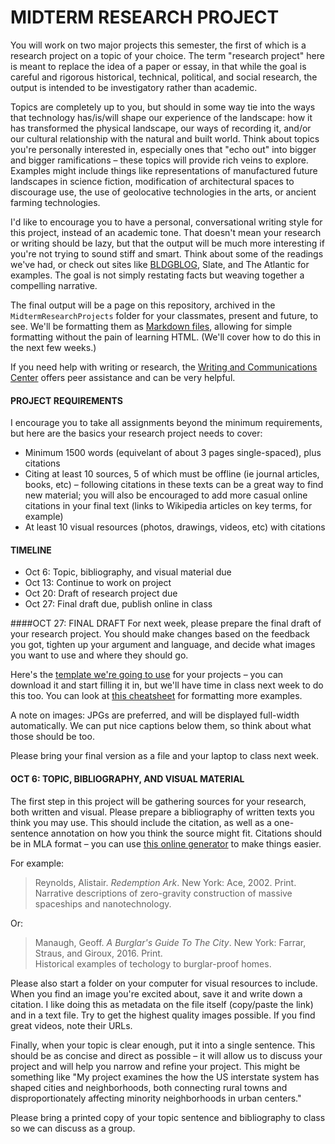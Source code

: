 
MIDTERM RESEARCH PROJECT
====

You will work on two major projects this semester, the first of which is a research project on a topic of your choice. The term "research project" here is meant to replace the idea of a paper or essay, in that while the goal is careful and rigorous historical, technical, political, and social research, the output is intended to be investigatory rather than academic.

Topics are completely up to you, but should in some way tie into the ways that technology has/is/will shape our experience of the landscape: how it has transformed the physical landscape, our ways of recording it, and/or our cultural relationship with the natural and built world. Think about topics you're personally interested in, especially ones that "echo out" into bigger and bigger ramifications – these topics will provide rich veins to explore. Examples might include things like representations of manufactured future landscapes in science fiction, modification of architectural spaces to discourage use, the use of geolocative technologies in the arts, or ancient farming technologies.

I'd like to encourage you to have a personal, conversational writing style for this project, instead of an academic tone. That doesn't mean your research or writing should be lazy, but that the output will be much more interesting if you're not trying to sound stiff and smart. Think about some of the readings we've had, or check out sites like [BLDGBLOG](http://www.bldgblog.com), Slate, and The Atlantic for examples. The goal is not simply restating facts but weaving together a compelling narrative.

The final output will be a page on this repository, archived in the `MidtermResearchProjects` folder for your classmates, present and future, to see. We'll be formatting them as [Markdown files](https://github.com/adam-p/markdown-here/wiki/Markdown-Cheatsheet), allowing for simple formatting without the pain of learning HTML. (We'll cover how to do this in the next few weeks.)

If you need help with writing or research, the [Writing and Communications Center](https://www.stevens.edu/academics/undergraduate-studies/writing-communications-center) offers peer assistance and can be very helpful.

#### PROJECT REQUIREMENTS  
I encourage you to take all assignments beyond the minimum requirements, but here are the basics your research project needs to cover:

* Minimum 1500 words (equivelant of about 3 pages single-spaced), plus citations  
* Citing at least 10 sources, 5 of which must be offline (ie journal articles, books, etc) – following citations in these texts can be a great way to find new material; you will also be encouraged to add more casual online citations in your final text (links to Wikipedia articles on key terms, for example)  
* At least 10 visual resources (photos, drawings, videos, etc) with citations  

#### TIMELINE  

* Oct 6: Topic, bibliography, and visual material due  
* Oct 13: Continue to work on project  
* Oct 20: Draft of research project due  
* Oct 27: Final draft due, publish online in class  

####OCT 27: FINAL DRAFT
For next week, please prepare the final draft of your research project. You should make changes based on the feedback you got, tighten up your argument and language, and decide what images you want to use and where they should go.

Here's the [template we're going to use](https://github.com/jeffThompson/TechnologyAndTheLandscape/blob/master/MidtermResearchProject_TEMPLATE.md) for your projects – you can download it and start filling it in, but we'll have time in class next week to do this too. You can look at [this cheatsheet](https://github.com/adam-p/markdown-here/wiki/Markdown-Cheatsheet) for formatting more examples.

A note on images: JPGs are preferred, and will be displayed full-width automatically. We can put nice captions below them, so think about what those should be too.

Please bring your final version as a file and your laptop to class next week.

#### OCT 6: TOPIC, BIBLIOGRAPHY, AND VISUAL MATERIAL  
The first step in this project will be gathering sources for your research, both written and visual. Please prepare a bibliography of written texts you think you may use. This should include the citation, as well as a one-sentence annotation on how you think the source might fit. Citations should be in MLA format – you can use [this online generator](http://www.citationmachine.net/mla/cite-a-book) to make things easier.

For example:
> Reynolds, Alistair. *Redemption Ark*. New York: Ace, 2002. Print.  
Narrative descriptions of zero-gravity construction of massive spaceships and nanotechnology.

Or:
> Manaugh, Geoff. *A Burglar's Guide To The City*. New York: Farrar, Straus, and Giroux, 2016. Print.  
Historical examples of techology to burglar-proof homes.

Please also start a folder on your computer for visual resources to include. When you find an image you're excited about, save it and write down a citation. I like doing this as metadata on the file itself (copy/paste the link) and in a text file. Try to get the highest quality images possible. If you find great videos, note their URLs.

Finally, when your topic is clear enough, put it into a single sentence. This should be as concise and direct as possible – it will allow us to discuss your project and will help you narrow and refine your project. This might be something like "My project examines the how the US interstate system has shaped cities and neighborhoods, both connecting rural towns and disproportionately affecting minority neighborhoods in urban centers."

Please bring a printed copy of your topic sentence and bibliography to class so we can discuss as a group.

